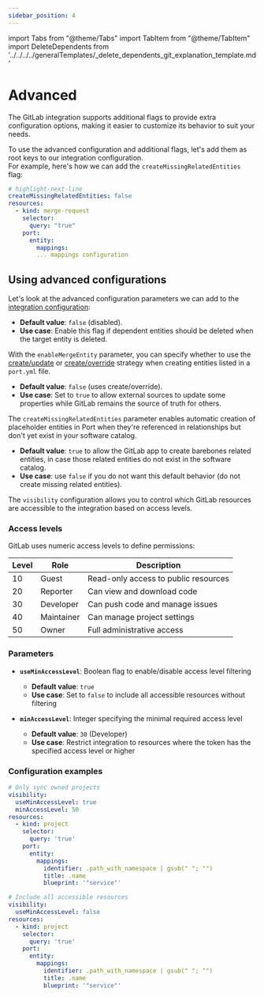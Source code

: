 ```yaml
---
sidebar_position: 4
---
```


import Tabs from "@theme/Tabs"
import TabItem from "@theme/TabItem"
import DeleteDependents from '../../../../generalTemplates/_delete_dependents_git_explanation_template.md'

# Advanced

The GitLab integration supports additional flags to provide extra configuration options, making it easier to customize its behavior to suit your needs.

To use the advanced configuration and additional flags, let's add them as root keys to our integration configuration.   
For example, here's how we can add the `createMissingRelatedEntities` flag:

```yaml showLineNumbers
# highlight-next-line
createMissingRelatedEntities: false
resources:
  - kind: merge-request
    selector:
      query: "true"
    port:
      entity:
        mappings:
        ... mappings configuration
```

## Using advanced configurations

Let's look at the advanced configuration parameters we can add to the [integration configuration](/build-your-software-catalog/sync-data-to-catalog/git/gitlab-v2/#configuration):

<Tabs groupId="config" queryString="parameter">

<TabItem label="Delete dependent entities" value="deleteDependent">

<DeleteDependents/>

- **Default value**: `false` (disabled).  
- **Use case**: Enable this flag if dependent entities should be deleted when the target entity is deleted.

</TabItem>

<TabItem label="Enable merge entity" value="enableMergeEntity">

With the `enableMergeEntity` parameter, you can specify whether to use the [create/update](/build-your-software-catalog/custom-integration/api?operation=create-update#usage) or [create/override](/build-your-software-catalog/custom-integration/api?operation=create-override#usage) strategy when creating entities listed in a `port.yml` file.

- **Default value**: `false` (uses create/override).  
- **Use case**: Set to `true` to allow external sources to update some properties while GitLab remains the source of truth for others.

</TabItem>

<TabItem value="createMissingRelatedEntities" label="Create missing related entities">

The `createMissingRelatedEntities` parameter enables automatic creation of placeholder entities in Port when they're referenced in relationships but don't yet exist in your software catalog.

- **Default value**: `true` to allow the GitLab app to create barebones related entities, in case those related entities do not exist in the software catalog.
- **Use case**: use `false` if you do not want this default behavior (do not create missing related entities).

</TabItem>

<TabItem value="accessControl" label="Access control">

The `visibility` configuration allows you to control which GitLab resources are accessible to the integration based on access levels.

<h3>Access levels</h3>

GitLab uses numeric access levels to define permissions:

| Level | Role | Description |
|-------|------|-------------|
| 10 | Guest | Read-only access to public resources |
| 20 | Reporter | Can view and download code |
| 30 | Developer | Can push code and manage issues |
| 40 | Maintainer | Can manage project settings |
| 50 | Owner | Full administrative access |

<h3>Parameters</h3>

- **`useMinAccessLevel`**: Boolean flag to enable/disable access level filtering
  - **Default value**: `true`
  - **Use case**: Set to `false` to include all accessible resources without filtering

- **`minAccessLevel`**: Integer specifying the minimal required access level
  - **Default value**: `30` (Developer)
  - **Use case**: Restrict integration to resources where the token has the specified access level or higher

<h3>Configuration examples</h3>

```yaml showLineNumbers
# Only sync owned projects
visibility:
  useMinAccessLevel: true
  minAccessLevel: 50
resources:
  - kind: project
    selector:
      query: 'true'
    port:
      entity:
        mappings:
          identifier: .path_with_namespace | gsub(" "; "")
          title: .name
          blueprint: '"service"'
```

```yaml showLineNumbers
# Include all accessible resources
visibility:
  useMinAccessLevel: false
resources:
  - kind: project
    selector:
      query: 'true'
    port:
      entity:
        mappings:
          identifier: .path_with_namespace | gsub(" "; "")
          title: .name
          blueprint: '"service"'
```

</TabItem>

</Tabs>
